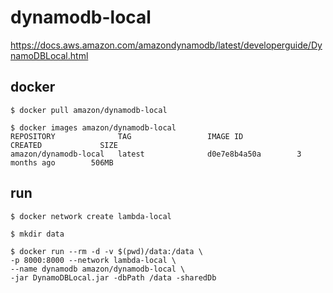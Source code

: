 # dynamodb-local


https://docs.aws.amazon.com/amazondynamodb/latest/developerguide/DynamoDBLocal.html


docker 
--

```console
$ docker pull amazon/dynamodb-local
```
```console
$ docker images amazon/dynamodb-local                                                  
REPOSITORY              TAG                 IMAGE ID            CREATED             SIZE
amazon/dynamodb-local   latest              d0e7e8b4a50a        3 months ago        506MB
```


run 
--

```console
$ docker network create lambda-local
```
```console
$ mkdir data
```
```
$ docker run --rm -d -v $(pwd)/data:/data \
-p 8000:8000 --network lambda-local \
--name dynamodb amazon/dynamodb-local \
-jar DynamoDBLocal.jar -dbPath /data -sharedDb
```

